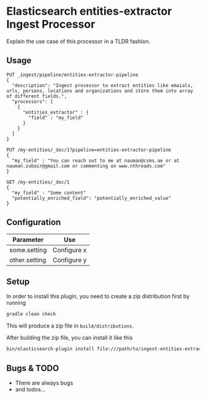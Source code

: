 # Elasticsearch entities-extractor Ingest Processor

Explain the use case of this processor in a TLDR fashion.

## Usage


```
PUT _ingest/pipeline/entities-extractor-pipeline
{
  "description": "Ingest processor to extract entities like emaials, urls, persons, locations and organizations and store them into array of different fields.",
  "processors": [
    {
      "entities_extractor" : {
        "field" : "my_field"
      }
    }
  ]
}

PUT /my-entities/_doc/1?pipeline=entities-extractor-pipeline
{
  "my_field" : "You can reach out to me at nauman@csms.ae or at nauman.zubair@gmail.com or commenting on www.nthreads.com"
}

GET /my-entities/_doc/1
{
  "my_field" : "Some content"
  "potentially_enriched_field": "potentially_enriched_value"
}
```

## Configuration

| Parameter | Use |
| --- | --- |
| some.setting   | Configure x |
| other.setting  | Configure y |

## Setup

In order to install this plugin, you need to create a zip distribution first by running

```bash
gradle clean check
```

This will produce a zip file in `build/distributions`.

After building the zip file, you can install it like this

```bash
bin/elasticsearch-plugin install file:///path/to/ingest-entities-extractor/build/distribution/ingest-entities-extractor-0.0.1-SNAPSHOT.zip
```

## Bugs & TODO

* There are always bugs
* and todos...

